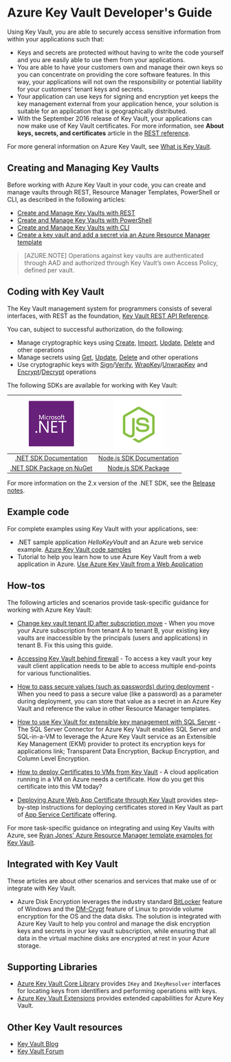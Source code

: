 <properties
    pageTitle="Key Vault Developer's Guide | Azure"
    description="Developers can use Azure Key Vault to manage cryptographic keys within the Azure environment. "
    services="key-vault"
    documentationcenter=""
    author="BrucePerlerMS"
    manager="mbaldwin"
    editor="bruceper" />
<tags
    ms.assetid="b2b1bd28-e149-4d69-b08b-97f6c50ebe30"
    ms.service="key-vault"
    ms.devlang="na"
    ms.topic="article"
    ms.tgt_pltfrm="na"
    ms.workload="identity"
    ms.date="01/17/2017"
    wacn.date=""
    ms.author="bruceper" />

# Azure Key Vault Developer's Guide
Using Key Vault, you are able to securely access sensitive information from within your applications such that:

- Keys and secrets are protected without having to write the code yourself and you are easily able to use them from your applications.
- You are able to have your customers own and manage their own keys so you can concentrate on providing the core software features. In this way, your applications will not own the responsibility or potential liability for your customers’ tenant keys and secrets.
- Your application can use keys for signing and encryption yet keeps the key management external from your application hence, your solution is suitable for an application that is geographically distributed.
- With the September 2016 release of Key Vault, your applications can now make use of Key Vault certificates. For more information, see **About keys, secrets, and certificates** article in the [REST reference](https://msdn.microsoft.com/zh-cn/library/azure/dn903623.aspx).

For more general information on Azure Key Vault, see [What is Key Vault](/documentation/articles/key-vault-whatis/).

## Creating and Managing Key Vaults
Before working with Azure Key Vault in your code, you can create and manage vaults through REST, Resource Manager Templates, PowerShell or CLI, as described in the following articles:

- [Create and Manage Key Vaults with REST](https://msdn.microsoft.com/zh-cn/library/azure/mt620024.aspx)
- [Create and Manage Key Vaults with PowerShell](/documentation/articles/key-vault-get-started/)
- [Create and Manage Key Vaults with CLI](/documentation/articles/key-vault-manage-with-cli/)
- [Create a key vault and add a secret via an Azure Resource Manager template](/documentation/articles/resource-manager-template-keyvault/)

> [AZURE.NOTE]
> Operations against key vaults are authenticated through AAD and authorized through Key Vault’s own Access Policy, defined per vault.
>
>

## Coding with Key Vault
The Key Vault management system for programmers consists of several interfaces, with REST as the foundation, [Key Vault REST API Reference](https://msdn.microsoft.com/zh-cn/library/azure/dn903609.aspx).

You can, subject to successful authorization, do the following:

- Manage cryptographic keys using [Create](https://msdn.microsoft.com/zh-cn/library/azure/dn903634.aspx), [Import](https://msdn.microsoft.com/zh-cn/library/azure/dn903626.aspx), [Update](https://msdn.microsoft.com/zh-cn/library/azure/dn903616.aspx), [Delete](https://msdn.microsoft.com/zh-cn/library/azure/dn903611.aspx) and other operations
- Manage secrets using [Get](https://msdn.microsoft.com/zh-cn/library/azure/dn903633.aspx), [Update](https://msdn.microsoft.com/zh-cn/library/azure/dn986818.aspx), [Delete](https://msdn.microsoft.com/zh-cn/library/azure/dn903613.aspx) and other operations
- Use cryptographic keys with [Sign](https://msdn.microsoft.com/zh-cn/library/azure/dn878096.aspx)/[Verify](https://msdn.microsoft.com/zh-cn/library/azure/dn878082.aspx), [WrapKey](https://msdn.microsoft.com/zh-cn/library/azure/dn878066.aspx)/[UnwrapKey](https://msdn.microsoft.com/zh-cn/library/azure/dn878079.aspx) and [Encrypt](https://msdn.microsoft.com/zh-cn/library/azure/dn878060.aspx)/[Decrypt](https://msdn.microsoft.com/zh-cn/library/azure/dn878097.aspx) operations

The following SDKs are available for working with Key Vault:

| [![.NET](./media/key-vault-developers-guide/msft.netlogo_purple.png)](https://msdn.microsoft.com/zh-cn/library/mt765854.aspx) | [![Node.js](./media/key-vault-developers-guide/nodejs.png)](http://azure.github.io/azure-sdk-for-node/azure-arm-keyvault/latest) |
|:---:|:---:|
| [.NET SDK Documentation](https://msdn.microsoft.com/zh-cn/library/mt765854.aspx) |[Node.js SDK Documentation](http://azure.github.io/azure-sdk-for-node/azure-arm-keyvault/latest) |
| [.NET SDK Package on NuGet](http://www.nuget.org/packages/Microsoft.Azure.KeyVault) |[Node.js SDK Package](https://www.npmjs.com/package/azure-keyvault) |

For more information on the 2.x version of the .NET SDK, see the [Release notes](/documentation/articles/key-vault-dotnet2api-release-notes/).

## Example code
For complete examples using Key Vault with your applications, see:

- .NET sample application *HelloKeyVault* and an Azure web service example. [Azure Key Vault code samples](http://www.microsoft.com/en-us/download/details.aspx?id=45343)
- Tutorial to help you learn how to use Azure Key Vault from a web application in Azure. [Use Azure Key Vault from a Web Application](/documentation/articles/key-vault-use-from-web-application/)

## How-tos
The following articles and scenarios provide task-specific guidance for working with Azure Key Vault:

- [Change key vault tenant ID after subscription move](/documentation/articles/key-vault-subscription-move-fix/) - When you move your Azure subscription from tenant A to tenant B, your existing key vaults are inaccessible by the principals (users and applications) in tenant B. Fix this using this guide.
- [Accessing Key Vault behind firewall](/documentation/articles/key-vault-access-behind-firewall/) - To access a key vault your key vault client application needs to be able to access multiple end-points for various functionalities.

- [How to pass secure values (such as passwords) during deployment](/documentation/articles/resource-manager-keyvault-parameter/) - When you need to pass a secure value (like a password) as a parameter during deployment, you can store that value as a secret in an Azure Key Vault and reference the value in other Resource Manager templates.
- [How to use Key Vault for extensible key management with SQL Server](https://msdn.microsoft.com/zh-cn/library/dn198405.aspx) - The SQL Server Connector for Azure Key Vault enables SQL Server and SQL-in-a-VM to leverage the Azure Key Vault service as an Extensible Key Management (EKM) provider to protect its encryption keys for applications link; Transparent Data Encryption, Backup Encryption, and Column Level Encryption.
- [How to deploy Certificates to VMs from Key Vault](https://blogs.technet.microsoft.com/kv/2015/07/14/deploy-certificates-to-vms-from-customer-managed-key-vault/) - A cloud application running in a VM on Azure needs a certificate. How do you get this certificate into this VM today?
- [Deploying Azure Web App Certificate through Key Vault]( https://blogs.msdn.microsoft.com/appserviceteam/2016/05/24/deploying-azure-web-app-certificate-through-key-vault/) provides step-by-step instructions for deploying certificates stored in Key Vault as part of [App Service Certificate](https://azure.microsoft.com/en-us/blog/internals-of-app-service-certificate/) offering.

For more task-specific guidance on integrating and using Key Vaults with Azure, see [Ryan Jones' Azure Resource Manager template examples for Key Vault](https://github.com/rjmax/ArmExamples/tree/master/keyvaultexamples).

## Integrated with Key Vault
These articles are about other scenarios and services that make use of or integrate with Key Vault.

- Azure Disk Encryption leverages the industry standard [BitLocker](https://technet.microsoft.com/zh-cn/library/cc732774.aspx) feature of Windows and the [DM-Crypt](https://en.wikipedia.org/wiki/Dm-crypt) feature of Linux to provide volume encryption for the OS and the data disks. The solution is integrated with Azure Key Vault to help you control and manage the disk encryption keys and secrets in your key vault subscription, while ensuring that all data in the virtual machine disks are encrypted at rest in your Azure storage.

## Supporting Libraries
- [Azure Key Vault Core Library](http://www.nuget.org/packages/Microsoft.Azure.KeyVault.Core) provides `IKey` and `IKeyResolver` interfaces for locating keys from identifiers and performing operations with keys.
- [Azure Key Vault Extensions](http://www.nuget.org/packages/Microsoft.Azure.KeyVault.Extensions) provides extended capabilities for Azure Key Vault.

## Other Key Vault resources
- [Key Vault Blog](http://aka.ms/kvblog)
- [Key Vault Forum](http://aka.ms/kvforum)
